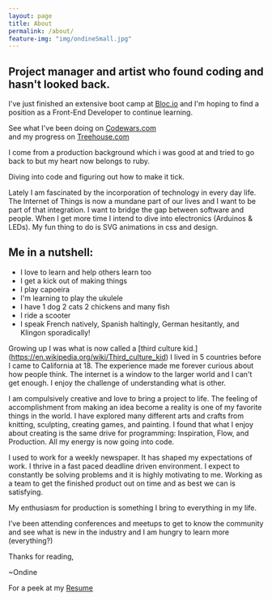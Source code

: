 ```yaml
---
layout: page
title: About
permalink: /about/
feature-img: "img/ondineSmall.jpg"
---
```


## Project manager and artist who found coding and hasn't looked back.

I've just finished an extensive boot camp at [Bloc.io](https://www.coursereport.com/schools/bloc) and I'm hoping to find a position as a Front-End Developer to continue learning.  

See what I've been doing on [Codewars.com](https://www.codewars.com/users/RobotMermaid)  
and my progress on [Treehouse.com](https://teamtreehouse.com/ondinemagalirangel)  

I come from a production background which i was good at and tried to go back to but my heart now belongs to ruby.

Diving into code and figuring out how to make it tick.

Lately I am fascinated by the incorporation of technology in every day life. The Internet of Things is now a mundane part of our lives and I want to be part of that integration. I want to bridge the gap between software and people.
When I get more time I intend to dive into electronics (Arduinos & LEDs).
My fun thing to do is SVG animations in css and design.



## Me in a nutshell:

* I love to learn and help others learn too
* I get a kick out of making things
* I play capoeira
* I'm learning to play the ukulele
* I have 1 dog 2 cats 2 chickens and many fish
* I ride a scooter
* I speak French natively, Spanish haltingly, German hesitantly, and Klingon sporadically!


Growing up I was what is now called a [third culture kid.] (https://en.wikipedia.org/wiki/Third_culture_kid)  I lived in 5 countries before I came to California at 18. The experience made me forever curious about how people think. The internet is a window to the larger world and I can't get enough. I enjoy the challenge of understanding what is other.

I am compulsively creative and love to bring a project to life. The feeling of accomplishment from making an idea become a reality is one of my favorite things in the world. I have explored many different arts and crafts from knitting, sculpting, creating games, and painting.  I found that what I enjoy about creating is the same drive for programming: Inspiration, Flow, and Production. All my energy is now going into code.

I used to work for a weekly newspaper. It has shaped my expectations of work. I thrive in a  fast paced deadline driven environment. I expect to constantly be solving problems and it is highly motivating to me. Working as a team to get the finished product out on time and as best we can is satisfying.

My enthusiasm for production is something I bring to everything in my life.

I’ve been attending conferences and meetups to get to know the community and see what is new in the industry and I am hungry to learn more (everything?)  

Thanks for reading,

~Ondine


For a peek at my [Resume](https://goo.gl/ghqBAX)  

